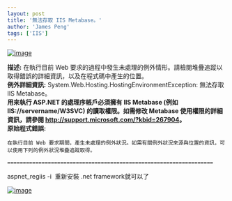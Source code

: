 ```yaml
---
layout: post
title: '無法存取 IIS Metabase。'
author: 'James Peng'
tags: ['IIS']
---
```


[![image](http://lh4.ggpht.com/_AnTT9cbXdqY/SWRTfkLNWMI/AAAAAAAAGVA/c1_6EJV_tzY/image_thumb%5B10%5D.png?imgmax=800)](http://lh5.ggpht.com/_AnTT9cbXdqY/SWRTe-292ZI/AAAAAAAAGU8/EQuAsKKojlg/image%5B16%5D.png?imgmax=800)

**描述:** 在執行目前 Web
要求的過程中發生未處理的例外情形。請檢閱堆疊追蹤以取得錯誤的詳細資訊，以及在程式碼中產生的位置。  
**例外詳細資訊:** System.Web.Hosting.HostingEnvironmentException:
無法存取 IIS Metabase。  
**用來執行 ASP.NET 的處理序帳戶必須擁有 IIS Metabase (例如
IIS://servername/W3SVC) 的讀取權限。如需修改 Metabase
使用權限的詳細資訊，請參閱
<http://support.microsoft.com/?kbid=267904>。**  
**原始程式錯誤:**

`在執行目前 Web 要求期間，產生未處理的例外狀況。如需有關例外狀況來源與位置的資訊，可以使用下列的例外狀況堆疊追蹤取得。`

`==================================================================`

aspnet\_regiis -i  重新安裝 .net framework就可以了

[![image](http://lh5.ggpht.com/_AnTT9cbXdqY/SWRTh8d1csI/AAAAAAAAGVI/Ew33iVqU9Mk/image_thumb%5B9%5D.png?imgmax=800)](http://lh4.ggpht.com/_AnTT9cbXdqY/SWRThQuO8AI/AAAAAAAAGVE/DQJQMz-gSMw/image%5B15%5D.png?imgmax=800)

